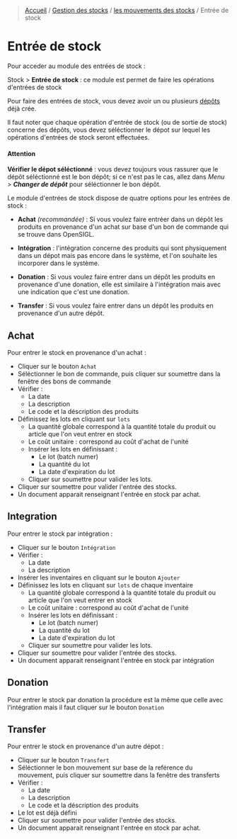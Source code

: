 > [Accueil](../../index.md) / [Gestion des stocks](../index.md) / [les mouvements des stocks](./index.md) / Entrée de stock

# Entrée de stock

Pour acceder au module des entrées de stock :

<div class = "bs-callout bs-callout-success">
  <p>Stock > <strong>Entrée de stock </strong> : ce module est permet de faire les opérations d'entrées de stock
  </p>
</div>

Pour faire des entrées de stock, vous devez avoir un ou plusieurs [dépôts](./depot.md) déjà crée.

Il faut noter que chaque opération d'entrée de stock (ou de sortie de stock) concerne des dépôts, vous devez séléctionner le dépot sur lequel les opérations d'entrées de stock seront effectuées.

<div class = "bs-callout bs-callout-danger">
  <h4>Attention</h4>
  <strong>Vérifier le dépot séléctionné</strong> : vous devez toujours vous rassurer que le dépôt séléctionné est le bon dépôt; si ce n'est pas le cas, allez dans <em>Menu > <strong>Changer de dépôt</strong></em> pour séléctionner le bon dépôt.
</div>

Le module d'entrées de stock dispose de quatre options pour les entrées de stock : 
- **Achat** _(recommandée)_ : Si vous voulez faire entréer dans un dépôt les produits en provenance d'un achat sur base d'un bon de commande qui se trouve dans OpenSIGL.

- **Intégration** : l'intégration concerne des produits qui sont physiquement dans un dépot mais pas encore dans le système, et l'on souhaite les incorporer dans le système.

- **Donation** : Si vous voulez faire entrer dans un dépôt les produits en provenance d'une donation, elle est similaire à l'intégration mais avec une indication que c'est une donation.

- **Transfer** : Si vous voulez faire entrer dans un dépôt les produits en provenance d'un autre dépôt.

## Achat

Pour entrer le stock en provenance d'un achat : 
- Cliquer sur le bouton `Achat`
- Séléctionner le bon de commande, puis cliquer sur soumettre dans la fenêtre des bons de commande
- Vérifier :
    - La date
    - La description
    - Le code et la déscription des produits
- Définissez les lots en cliquant sur `lots`
    - La quantité globale correspond à la quantité totale du produit ou article que l'on veut entrer en stock
    - Le coût unitaire : correspond au coût d'achat de l'unité
    - Insérer les lots en définissant :
        - Le lot (batch numer)
        - La quantité du lot
        - La date d'expiration du lot
    - Cliquer sur soumettre pour valider les lots.
- Cliquer sur soumettre pour valider l'entrée des stocks.
- Un document apparait renseignant l'entrée en stock par achat.

## Integration

Pour entrer le stock par intégration : 
- Cliquer sur le bouton `Intégration`
- Vérifier :
    - La date
    - La description
- Insérer les inventaires en cliquant sur le bouton `Ajouter`
- Définissez les lots en cliquant sur `lots` de chaque inventaire
    - La quantité globale correspond à la quantité totale du produit ou article que l'on veut entrer en stock
    - Le coût unitaire : correspond au coût d'achat de l'unité
    - Insérer les lots en définissant :
        - Le lot (batch numer)
        - La quantité du lot
        - La date d'expiration du lot
    - Cliquer sur soumettre pour valider les lots.
- Cliquer sur soumettre pour valider l'entrée des stocks.
- Un document apparait renseignant l'entrée en stock par intégration

## Donation

Pour entrer le stock par donation la procédure est la même que celle avec l'intégration mais il faut cliquer sur le bouton `Donation`

## Transfer

Pour entrer le stock en provenance d'un autre dépot : 
- Cliquer sur le bouton `Transfert`
- Séléctionner le bon mouvement sur base de la reférence du mouvement, puis cliquer sur soumettre dans la fenêtre des transferts
- Vérifier :
    - La date
    - La description
    - Le code et la déscription des produits
- Le lot est déjà défini
- Cliquer sur soumettre pour valider l'entrée des stocks.
- Un document apparait renseignant l'entrée en stock par achat.

